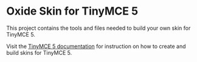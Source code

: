 # Oxide Skin for TinyMCE 5
This project contains the tools and files needed to build your own skin for TinyMCE 5.

Visit the [TinyMCE 5 documentation](https://www.tiny.cloud/docs-beta/advanced/creating-a-skin/) for instruction on how to create and build skins for TinyMCE 5.
